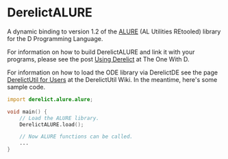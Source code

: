 DerelictALURE
===========

A dynamic binding to version 1.2 of the [ALURE][1] (AL Utilities REtooled) library for the D Programming Language.

For information on how to build DerelictALURE and link it with your programs, please see the post [Using Derelict][2] at The One With D.

For information on how to load the ODE library via DerelictDE see the page [DerelictUtil for Users][3] at the DerelictUtil Wiki. In the meantime, here's some sample code.

```D
import derelict.alure.alure;

void main() {
    // Load the ALURE library.
    DerelictALURE.load();

    // Now ALURE functions can be called.
    ...
}
```

[1]: http://kcat.strangesoft.net/alure.html
[2]: http://dblog.aldacron.net/derelict-help/using-derelict/
[3]: https://github.com/DerelictOrg/DerelictUtil/wiki/DerelictUtil-for-Users
